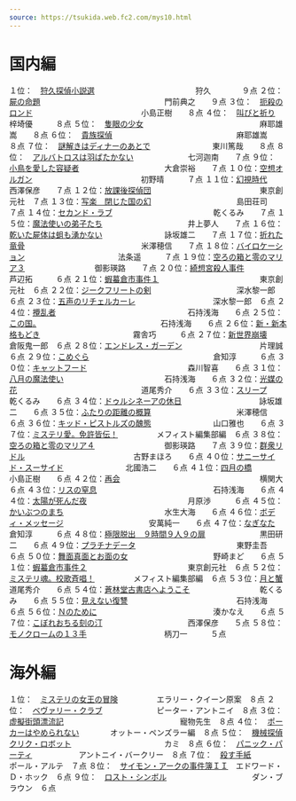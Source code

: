 ```yaml
---
source: https://tsukida.web.fc2.com/mys10.html
---
```

# 国内編

１位：　[狩久探偵小説選](https://tsukida.web.fc2.com/1007.html)　　　　　　　　　　　　　狩久　　　　９点
２位：　[屍の命題](https://tsukida.web.fc2.com/1002.html#100208)　　　　　　　　　　　　　　　　門前典之　　９点
３位：　[扼殺のロンド](https://tsukida.web.fc2.com/1001.html#100110)　　　　　　　　　　　　　　小島正樹　　８点
４位：　[叫びと祈り](https://tsukida.web.fc2.com/1003.html)　　　　　　　　　　　　　　　梓埼優　　　８点
５位：　[隻眼の少女](https://tsukida.web.fc2.com/1010.html)　　　　　　　　　　　　　　　麻耶雄嵩　　８点
６位：　[貴族探偵](https://tsukida.web.fc2.com/1006.html#100603)　　　　　　　　　　　　　　　　麻耶雄嵩　　８点
７位：　[謎解きはディナーのあとで](https://tsukida.web.fc2.com/1011.html#101105)　　　　　　　　東川篤哉　　８点
８位：　[アルバトロスは羽ばたかない](https://tsukida.web.fc2.com/1009.html#100905)　　　　　　　七河迦南　　７点
９位：　[小鳥を愛した容疑者](https://tsukida.web.fc2.com/1009.html#100909)　　　　　　　　　　　大倉崇裕　　７点
１０位：[空想オルガン](https://tsukida.web.fc2.com/1011.html)　　　　　　　　　　　　　　初野晴　　　７点
１１位：[幻視時代](https://tsukida.web.fc2.com/1012.html#101207)　　　　　　　　　　　　　　　　西澤保彦　　７点
１２位：[放課後探偵団](https://tsukida.web.fc2.com/1101.html)　　　　　　　　　　　　　　東京創元社　７点
１３位：[写楽　閉じた国の幻](https://tsukida.web.fc2.com/1010.html#101003)　　　　　　　　　　　島田荘司　　７点
１４位：[セカンド・ラブ](https://tsukida.web.fc2.com/1011.html#101107)　　　　　　　　　　　　　乾くるみ　　７点
１５位：[魔法使いの弟子たち](https://tsukida.web.fc2.com/1004.html#100407)　　　　　　　　　　　井上夢人　　７点
１６位：[乾いた屍体は蛆も湧かない](https://tsukida.web.fc2.com/1101.html#110109)　　　　　　　　詠坂雄二　　７点
１７位：[折れた竜骨](https://tsukida.web.fc2.com/1102.html#110203)　　　　　　　　　　　　　　　米澤穂信　　７点
１８位：[バイロケーション](https://tsukida.web.fc2.com/1102.html#110204)　　　　　　　　　　　　法条遥　　　７点
１９位：[空ろの箱と零のマリア３](https://tsukida.web.fc2.com/1103.html#110301)　　　　　　　　　御影瑛路　　７点
２０位：[綺想宮殺人事件](https://tsukida.web.fc2.com/1007.html#100707)　　　　　　　　　　　　　芦辺拓　　　６点
２１位：[蝦蟇倉市事件１](https://tsukida.web.fc2.com/1006.html#100604)　　　　　　　　　　　　　東京創元社　６点
２２位：[ジークフリートの剣](https://tsukida.web.fc2.com/1011.html#101102)　　　　　　　　　　　深水黎一郎　６点
２３位：[五声のリチェルカーレ](https://tsukida.web.fc2.com/1003.html#100301)　　　　　　　　　　深水黎一郎　６点
２４位：[攪乱者](https://tsukida.web.fc2.com/1006.html#100602)　　　　　　　　　　　　　　　　　石持浅海　　６点
２５位：[この国。](https://tsukida.web.fc2.com/1006.html#100605)　　　　　　　　　　　　　　　　石持浅海　　６点
２６位：[新・新本格もどき](https://tsukida.web.fc2.com/1012.html#101205)　　　　　　　　　　　　霧舎巧　　　６点
２７位：[新世界崩壊](https://tsukida.web.fc2.com/1101.html#110101)　　　　　　　　　　　　　　　倉阪鬼一郎　６点
２８位：[エンドレス・ガーデン](https://tsukida.web.fc2.com/1012.html)　　　　　　　　　　片理誠　　　６点
２９位：[こめぐら](https://tsukida.web.fc2.com/1011.html#101103)　　　　　　　　　　　　　　　　倉知淳　　　６点
３０位：[キャットフード](https://tsukida.web.fc2.com/1011.html#101106)　　　　　　　　　　　　　森川智喜　　６点
３１位：[八月の魔法使い](https://tsukida.web.fc2.com/1009.html#100908)　　　　　　　　　　　　　石持浅海　　６点
３２位：[光媒の花](https://tsukida.web.fc2.com/1005.html#100504)　　　　　　　　　　　　　　　　道尾秀介　　６点
３３位：[スリープ](https://tsukida.web.fc2.com/1009.html#100904)　　　　　　　　　　　　　　　　乾くるみ　　６点
３４位：[ドゥルシネーアの休日](https://tsukida.web.fc2.com/1008.html#100806)　　　　　　　　　　詠坂雄二　　６点
３５位：[ふたりの距離の概算](https://tsukida.web.fc2.com/1006.html#100608)　　　　　　　　　　　米澤穂信　　６点
３６位：[キッド・ピストルズの醜態](https://tsukida.web.fc2.com/1010.html#101006)　　　　　　　　山口雅也　　６点
３７位：[ミステリ愛。免許皆伝！](https://tsukida.web.fc2.com/1007.html#100703)　　　　　メフィスト編集部編　６点
３８位：[空ろの箱と零のマリア４](https://tsukida.web.fc2.com/1103.html#110302)　　　　　　　　　御影瑛路　　７点
３９位：[群衆リドル](https://tsukida.web.fc2.com/1102.html#110205)　　　　　　　　　　　　　　古野まほろ　　６点
４０位：[サニーサイド・スーサイド](https://tsukida.web.fc2.com/1010.html#101001)　　　　　　　　北國浩二　　６点
４１位：[四月の橋](https://tsukida.web.fc2.com/1012.html#101201)　　　　　　　　　　　　　　　　小島正樹　　６点
４２位：[再会](https://tsukida.web.fc2.com/1010.html#101004)　　　　　　　　　　　　　　　　　　横関大　　　６点
４３位：[リスの窒息](https://tsukida.web.fc2.com/1004.html#100401)　　　　　　　　　　　　　　　石持浅海　　６点
４４位：[太陽が死んだ夜](https://tsukida.web.fc2.com/1011.html#101104)　　　　　　　　　　　　　月原渉　　　６点
４５位：[かいぶつのまち](https://tsukida.web.fc2.com/1008.html#100801)　　　　　　　　　　　　　水生大海　　６点
４６位：[ボディ・メッセージ](https://tsukida.web.fc2.com/1011.html#101108)　　　　　　　　　　　安萬純一　　６点
４７位：[なぎなた](https://tsukida.web.fc2.com/1010.html#101007)　　　　　　　　　　　　　　　　倉知淳　　　６点
４８位：[極限脱出　９時間９人９の扉](https://tsukida.web.fc2.com/1005.html#100501)　　　　　　　黒田研二　　６点
４９位：[プラチナデータ](https://tsukida.web.fc2.com/1101.html#110103)　　　　　　　　　　　　　東野圭吾　　６点
５０位：[舞面真面とお面の女](https://tsukida.web.fc2.com/1103.html#110306)　　　　　　　　　　　野崎まど　　６点
５１位：[蝦蟇倉市事件２](https://tsukida.web.fc2.com/1004.html#100408)　　　　　　　　　　　　　東京創元社　６点
５２位：[ミステリ魂。校歌斉唱！](https://tsukida.web.fc2.com/1007.html#100705)　　　　　メフィスト編集部編　６点
５３位：[月と蟹](https://tsukida.web.fc2.com/1102.html#110202)　　　　　　　　　　　　　　　　　道尾秀介　　６点
５４位：[蒼林堂古書店へようこそ](https://tsukida.web.fc2.com/1007.html#100701)　　　　　　　　　乾くるみ　　６点
５５位：[見えない復讐](https://tsukida.web.fc2.com/1009.html#100907)　　　　　　　　　　　　　　石持浅海　　６点
５６位：[Ｎのために](https://tsukida.web.fc2.com/1007.html#100706)　　　　　　　　　　　　　　　湊かなえ　　６点
５７位：[こぼれおちる刻の汀](https://tsukida.web.fc2.com/1004.html#100406)　　　　　　　　　　　西澤保彦　　５点
５８位：[モノクロームの１３手](https://tsukida.web.fc2.com/1002.html#100207)　　　　　　　　　　柄刀一　　　５点

# 海外編

１位：　[ミステリの女王の冒険](https://tsukida.web.fc2.com/1004.html)　　　　　エラリー・クイーン原案　８点
２位：　[ベヴァリー・クラブ](https://tsukida.web.fc2.com/1002.html#100204)　　　　　　　ピーター・アントニイ　８点
３位：　[虚擬街頭漂流記](https://tsukida.web.fc2.com/1005.html#100505)　　　　　　　　　　　　　　　寵物先生　８点
４位：　[ポーカーはやめられない](https://tsukida.web.fc2.com/1006.html#100606)　　　　オットー・ペンズラー編　８点
５位：　[機械探偵クリク・ロボット](https://tsukida.web.fc2.com/1008.html#100804)　　　　　　　　　　　　カミ　８点
６位：　[パニック・パーティ](https://tsukida.web.fc2.com/1010.html#101005)　　　　　　アントニイ・バークリー　８点
７位：　[殺す手紙](https://tsukida.web.fc2.com/1101.html#110102)　　　　　　　　　　　　　　　ポール・アルテ　７点
８位：　[サイモン・アークの事件簿ＩＩ](https://tsukida.web.fc2.com/1104.html#110402)　エドワード・Ｄ・ホック　６点
９位：　[ロスト・シンボル](https://tsukida.web.fc2.com/1005.html)　　　　　　　　　　　ダン・ブラウン　６点
